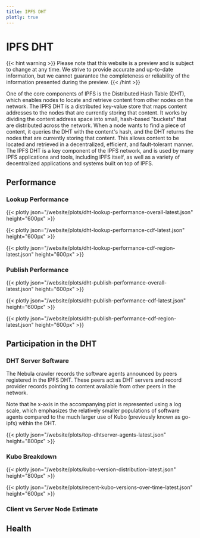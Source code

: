 ```yaml
---
title: IPFS DHT
plotly: true
---
```


# IPFS DHT

{{< hint warning >}}
Please note that this website is a preview and is subject to change at any time. 
We strive to provide accurate and up-to-date information, but we cannot guarantee 
the completeness or reliability of the information presented during the preview. 
{{< /hint >}}

One of the core components of IPFS is the Distributed Hash Table (DHT), which enables nodes to locate and retrieve content from other nodes on the network. The IPFS DHT is a distributed key-value store that maps content addresses to the nodes that are currently storing that content. It works by dividing the content address space into small, hash-based "buckets" that are distributed across the network. When a node wants to find a piece of content, it queries the DHT with the content's hash, and the DHT returns the nodes that are currently storing that content. This allows content to be located and retrieved in a decentralized, efficient, and fault-tolerant manner. The IPFS DHT is a key component of the IPFS network, and is used by many IPFS applications and tools, including IPFS itself, as well as a variety of decentralized applications and systems built on top of IPFS.



## Performance

### Lookup Performance

{{< plotly json="/website/plots/dht-lookup-performance-overall-latest.json" height="600px" >}}

{{< plotly json="/website/plots/dht-lookup-performance-cdf-latest.json" height="600px" >}}

{{< plotly json="/website/plots/dht-lookup-performance-cdf-region-latest.json" height="600px" >}}

### Publish Performance

{{< plotly json="/website/plots/dht-publish-performance-overall-latest.json" height="600px" >}}

{{< plotly json="/website/plots/dht-publish-performance-cdf-latest.json" height="600px" >}}

{{< plotly json="/website/plots/dht-publish-performance-cdf-region-latest.json" height="600px" >}}

## Participation in the DHT


### DHT Server Software

The Nebula crawler records the software agents announced by peers registered in the IPFS DHT. 
These peers act as DHT servers and record provider records pointing to content available from other peers in the
network.

Note that he x-axis in the accompanying plot is represented using a log scale, which emphasizes the relatively smaller 
populations of software agents compared to the much larger use of Kubo (previously known as go-ipfs) within the DHT. 

{{< plotly json="/website/plots/top-dhtserver-agents-latest.json" height="800px" >}}


### Kubo Breakdown

{{< plotly json="/website/plots/kubo-version-distribution-latest.json" height="800px" >}}

{{< plotly json="/website/plots/recent-kubo-versions-over-time-latest.json" height="600px" >}}



### Client vs Server Node Estimate



## Health

